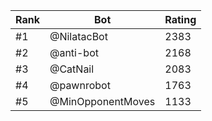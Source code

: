 Rank|Bot|Rating
---|---|---
#1|@NilatacBot|2383
#2|@anti-bot|2168
#3|@CatNail|2083
#4|@pawnrobot|1763
#5|@MinOpponentMoves|1133
